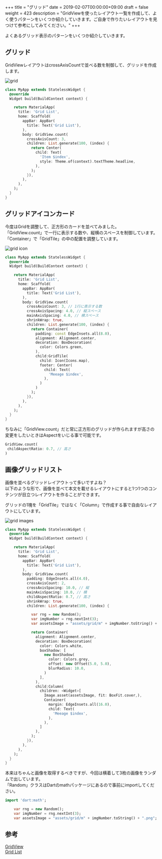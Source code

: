 +++
title = "グリッド"
date = 2019-02-07T00:00:00+09:00
draft = false
weight = 423
description = "GridViewを使ったレイアウト一覧を作成して、よく使うパターンをいくつか紹介していきます。ご自身で作りたいレイアウトを見つけて参考にしてみてください。"
+++

よくあるグリッド表示のパターンをいくつか紹介していきます。

<span id="grid"></span>
## グリッド

GridViewレイアウトはcrossAxisCountで並べる数を制御して、グリッドを作成します。

<img src="/images/layout/body/grid/grid.png" style="min-width:300px" alt="grid" />

```dart
class MyApp extends StatelessWidget {
  @override
  Widget build(BuildContext context) {

    return MaterialApp(
      title: 'Grid List',
      home: Scaffold(
        appBar: AppBar(
          title: Text('Grid List'),
        ),
        body: GridView.count(
          crossAxisCount: 3,
          children: List.generate(100, (index) {
            return Center(
              child: Text(
                'Item $index',
                style: Theme.of(context).textTheme.headline,
              ),
            );
          }),
        ),
      ),
    );
  }
}
```

<span id="grid_icon"></span>
## グリッドアイコンカード

今度はGridを調整して、正方形のカードを並べてみました。  
「GridView.count」で一行に表示する数や、縦横のスペースを制御しています。  
「Container」で「GridTile」の中の配置を調整しています。

<img src="/images/layout/body/grid/grid_icon.png" style="min-width:300px" alt="grid icon" />

```dart
class MyApp extends StatelessWidget {
  @override
  Widget build(BuildContext context) {

    return MaterialApp(
      title: 'Grid List',
      home: Scaffold(
        appBar: AppBar(
          title: Text('Grid List'),
        ),
        body: GridView.count(
          crossAxisCount: 3, // 1行に表示する数
          crossAxisSpacing: 4.0, // 縦スペース
          mainAxisSpacing: 4.0, // 横スペース
          shrinkWrap: true,
          children: List.generate(100, (index) {
            return Container(
              padding: const EdgeInsets.all(8.0),
              alignment: Alignment.center,
              decoration: BoxDecoration(
                color: Colors.green,
              ),
              child:GridTile(
                child: Icon(Icons.map),
                footer: Center(
                  child: Text(
                    'Meeage $index',
                  ),
                )
              )
            );
          }),
        ),
      ),
    );
  }
}
```

ちなみに「GridView.count」だと常に正方形のグリッドが作られますが高さの変更をしたいときはAspectをいじる事で可能です。
```dart
GridView.count(
 childAspectRatio: 0.7, // 高さ
)
```

<span id="grid_image"></span>
## 画像グリッドリスト

画像を並べるグリッドレイアウトって多いですよね？  
以下のような形で、画像を並べて本文を載せるレイアウトにすると1つ1つのコンテンツが目立つレイアウトを作ることができます。  

グリッドの1塊を「GridTile」ではなく「Column」で作成する事で自由なレイアウトにしています。  

<img src="/images/layout/body/grid/grid_images.png" style="min-width:300px" alt="grid images" />

```dart
class MyApp extends StatelessWidget {
  @override
  Widget build(BuildContext context) {

    return MaterialApp(
      title: 'Grid List',
      home: Scaffold(
        appBar: AppBar(
          title: Text('Grid List'),
        ),
        body: GridView.count(
          padding: EdgeInsets.all(4.0),
          crossAxisCount: 2,
          crossAxisSpacing: 10.0, // 縦
          mainAxisSpacing: 10.0, // 横
          childAspectRatio: 0.7, // 高さ
          shrinkWrap: true,
          children: List.generate(100, (index) {

            var rng = new Random();
            var imgNumber = rng.nextInt(3);
            var assetsImage = "assets/grid/m" + imgNumber.toString() + ".png";

            return Container(
              alignment: Alignment.center,
              decoration: BoxDecoration(
                color: Colors.white,
                boxShadow: [
                  new BoxShadow(
                    color: Colors.grey,
                    offset: new Offset(5.0, 5.0),
                    blurRadius: 10.0,
                  )
                ],
              ),
              child:Column(
                children: <Widget>[
                  Image.asset(assetsImage, fit: BoxFit.cover,),
                  Container(
                    margin: EdgeInsets.all(16.0),
                    child: Text(
                      'Meeage $index',
                    ),
                  ),
                ]
              ),
            );
          }),
        ),
      ),
    );
  }
}
```


本来はちゃんと画像を取得するべきですが、今回は横着して3枚の画像をランダムで出しています。  
「Random」クラスはDartのmathパッケージにあるので事前にimportしてください。  

```dart
import 'dart:math';
```

```dart
    var rng = new Random();
    var imgNumber = rng.nextInt(3);
    var assetsImage = "assets/grid/m" + imgNumber.toString() + ".png";
```

## 参考

[GridView](https://docs.flutter.io/flutter/widgets/GridView-class.html)  
[Grid List](https://flutter.io/docs/cookbook/lists/grid-lists)  
